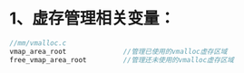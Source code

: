 # 1、虚存管理相关变量：

```c
//mm/vmalloc.c
vmap_area_root              //管理已使用的vmalloc虚存区域
free_vmap_area_root         //管理还未使用的vmalloc虚存区域
```

